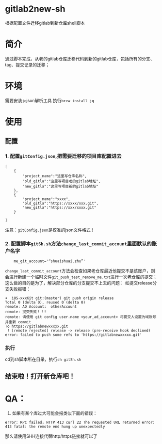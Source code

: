 # gitlab2new-sh
根据配置文件迁移gitlab到新仓库shell脚本
# 简介
通过脚本完成，从老的gitlab仓库迁移代码到新的gitlab仓库，包括所有的分支、tag、提交记录的迁移；
# 环境
需要安装`jq`json解析工具
执行`brew install jq`
# 使用
## 配置
### 1. 配置`gitConfig.json`,把需要迁移的项目库配置进去
```
[
    {
        "project_name":"这里写仓库名称",
        "old_gitla":"这里写项目老的gitlab地址",
        "new_gitla":"这里写项目新的gitlab地址"
    },
    {
        "project_name":"xxxx",
        "old_gitla":"https://xxxx/xxx.git",
        "new_gitla":"https://xxx/xxxx.git"
    }

]
```
注意：`gitConfig.json`是校准的json文件格式！
### 2. 配置脚本`gitSh.sh`方法`change_last_commit_account`里面默认的账户名字
```
    me_git_account='“shuaishuai.zhu”'

```
`change_last_commit_account`方法会检查如果老仓库最近他提交不是该账户，则会进行新建一个临时文件`git_push_test_remove_me.txt`进行一次老仓库的提交；这么做的目的是为了，解决部分仓库的分支提交不上去的问题：
如提交release分支失败报错：
```
➜  iOS-xxxKit git:(master) git push origin release
Total 0 (delta 0), reused 0 (delta 0)
remote: AD Account:  otherAccount 
remote: 提交失败！！!
remote: 请使用 git config user.name <your_ad_account> 将提交人设置为域账号并重新 commit
To https://gitlabnewxxxxx.git
 ! [remote rejected] release -> release (pre-receive hook declined)
error: failed to push some refs to 'https://gitlabnewxxxxx.git'
```

### 执行
cd到sh脚本所在目录，执行`sh gitSh.sh`

## 结束啦！打开新仓库吧！
# QA：
1. 如果有某个库过大可能会报类似下面的错误：
```
error: RPC failed; HTTP 413 curl 22 The requested URL returned error: 413 fatal: the remote end hung up unexpectedly
```
那么请使用SHH连接代替http/https链接就可以了
